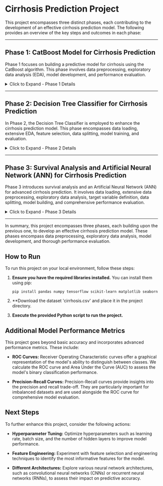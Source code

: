 # Cirrhosis Prediction Project

This project encompasses three distinct phases, each contributing to the development of an effective cirrhosis prediction model. The following provides an overview of the key steps and outcomes in each phase:

---


## Phase 1: CatBoost Model for Cirrhosis Prediction

Phase 1 focuses on building a predictive model for cirrhosis using the CatBoost algorithm. This phase involves data preprocessing, exploratory data analysis (EDA), model development, and performance evaluation. 

<details>
<summary>Click to Expand - Phase 1 Details</summary>

### Importing Libraries
Essential libraries for data processing, visualization, and machine learning are imported.

### Loading Dataset
The cirrhosis dataset ('cirrhosis.csv') is loaded, forming the foundation of our predictive model.

### Data Preprocessing
Missing values are handled, categorical variables are encoded, and numerical features are standardized.

### Exploratory Data Analysis (EDA)
EDA includes histograms, box plots, feature selection, data splitting, model training, and performance evaluation with mean squared error (MSE).

</details>

---


## Phase 2: Decision Tree Classifier for Cirrhosis Prediction

In Phase 2, the Decision Tree Classifier is employed to enhance the cirrhosis prediction model. This phase encompasses data loading, extensive EDA, feature selection, data splitting, model training, and evaluation.

<details>
<summary>Click to Expand - Phase 2 Details</summary>

### Importing Libraries
Essential libraries for data analysis, visualization, and machine learning are imported.

### Loading Dataset
The cirrhosis dataset ('cirrhosis.csv') is loaded to facilitate the construction of the predictive model.

### Exploratory Data Analysis (EDA)
This phase includes visualizations such as histograms, box plots, count plots, and pairplots for an in-depth understanding of the dataset.

### Feature Selection
Relevant features ('Age', 'Bilirubin', and 'Albumin') are chosen for modeling.

### Splitting Data
The dataset is split into training and test sets for model evaluation.

### Model Training
The Decision Tree Classifier undergoes training to capture complex relationships in the data.

### Model Evaluation
Performance metrics, including accuracy, a confusion matrix heatmap, and a comprehensive classification report, are employed for assessment.

</details>

---


## Phase 3: Survival Analysis and Artificial Neural Network (ANN) for Cirrhosis Prediction

Phase 3 introduces survival analysis and an Artificial Neural Network (ANN) for advanced cirrhosis prediction. It involves data loading, extensive data preprocessing, exploratory data analysis, target variable definition, data splitting, model building, and comprehensive performance evaluation.

<details>
<summary>Click to Expand - Phase 3 Details</summary>

### Importing Libraries
Essential libraries are imported for efficient dataset management and advanced machine learning model development.

### Loading Dataset
The 'cirrhosis.csv' dataset is loaded into a Pandas DataFrame to serve as the foundation for this phase.

### Data Preprocessing
Handling missing values, encoding categorical variables, and standardizing numerical features are crucial steps in preparing the dataset for advanced modeling.

### Exploratory Data Analysis (EDA)
EDA includes visualizations like Kaplan-Meier survival curves, log-rank tests, and survival probability heatmaps to gain deeper insights.

### Defining Target Variable
The target variable, 'time_to_event,' represents the time until an event occurs, typically the time to death.

### Splitting Dataset
Data splitting is essential for model development and evaluation, ensuring the dataset is appropriately divided.

### Model Building & Compiling
An Artificial Neural Network (ANN) model tailored for survival analysis is constructed and compiled with an appropriate loss function and optimizer.

### Model Training
The ANN model undergoes training on the training data.

### Model Predictions
The trained ANN model is applied to the testing data for predictions, and its performance is assessed using the concordance index (C-index).

### Model Performance Evaluation
A binary classification threshold is introduced, and key performance metrics, including accuracy, precision, recall, F1-score, and ROC AUC score, are calculated for a comprehensive model evaluation.

</details>

---

In summary, this project encompasses three phases, each building upon the previous one, to develop an effective cirrhosis prediction model. These phases encompass data preprocessing, exploratory data analysis, model development, and thorough performance evaluation.


## How to Run
To run this project on your local environment, follow these steps:

1. **Ensure you have the required libraries installed.** You can install them using pip:
   
       pip install pandas numpy tensorflow scikit-learn matplotlib seaborn

2. **Download the dataset 'cirrhosis.csv' and place it in the project directory.

3. **Execute the provided Python script to run the project.**


## Additional Model Performance Metrics
This project goes beyond basic accuracy and incorporates advanced performance metrics. These include:

- **ROC Curves:** Receiver Operating Characteristic curves offer a graphical representation of the model's ability to distinguish between classes. We calculate the ROC curve and Area Under the Curve (AUC) to assess the model's binary classification performance.

- **Precision-Recall Curves:** Precision-Recall curves provide insights into the precision and recall trade-off. They are particularly important for imbalanced datasets and are used alongside the ROC curve for comprehensive model evaluation.


## Next Steps
To further enhance this project, consider the following actions:

- **Hyperparameter Tuning:** Optimize hyperparameters such as learning rate, batch size, and the number of hidden layers to improve model performance.

- **Feature Engineering:** Experiment with feature selection and engineering techniques to identify the most informative features for the model.

- **Different Architectures:** Explore various neural network architectures, such as convolutional neural networks (CNNs) or recurrent neural networks (RNNs), to assess their impact on predictive accuracy.

